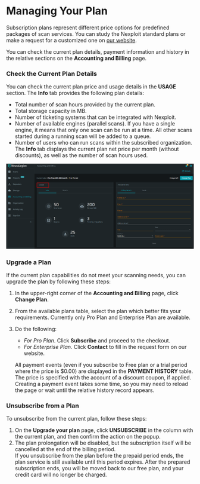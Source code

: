 # Managing Your Plan
Subscription plans represent different price options for predefined packages of scan services.  You can study the Nexploit standard plans or make a request for a customized one on [our website](https://www.neuralegion.com/pricing/).
 
You can check the current plan details, payment information and history in the relative sections on the **Accounting and Billing** page. 

### Check the Current Plan Details 
You can check the current plan price and usage details in the **USAGE** section. 
The **Info** tab provides the following plan details:
* Total number of scan hours provided by the current plan.
* Total storage capacity in MB.
* Number of ticketing systems that can be integrated with Nexploit.
* Number of available engines (parallel scans). If you have a single engine, it means that only one scan can be run at a time. All other scans started during a running scan will be added to a queue.
* Number of users who can run scans within the subscribed organization.
The **Info** tab displays the current plan net price per month (without discounts), as well as the number of scan hours used.

![info-section](media/info-section.png ':size=60%')

### Upgrade a Plan 
If the current plan capabilities do not meet your scanning needs, you can upgrade the plan by following these steps:
1. In the upper-right corner of the **Accounting and Billing** page, click **Change Plan**.
2. From the available plans table, select the plan which better fits your requirements.
   Currently only Pro Plan and Enterprise Plan are available.
 
3. Do the following:
   * _For Pro Plan_. Click **Subscribe** and proceed to the checkout.
   * _For Enterprise Plan_.  Click **Contact** to fill in the request form on our website. 
 
   All payment events (even if you subscribe to Free plan or a trial period where the price is $0.00) are displayed in the **PAYMENT HISTORY** table. The price is specified with the account of a discount coupon, if applied. Creating a payment event takes some time, so you may need to reload the page or wait until the relative history record appears.

### Unsubscribe from a Plan 

To unsubscribe from the current plan, follow these steps:
1. On the **Upgrade your plan** page, click **UNSUBSCRIBE** in the column with the current plan, and then confirm the action on the popup.
2. The plan prolongation will be disabled, but the subscription itself will be cancelled at the end of the billing period.<br>
   If you unsubscribe from the plan before the prepaid period ends, the plan service is still available until this period expires. After the prepared subscription ends, you will be moved back to our free plan, and your credit card will no longer be charged. 
